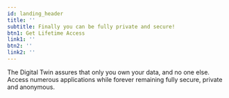 ```yaml
---
id: landing_header
title: ''
subtitle: Finally you can be fully private and secure!
btn1: Get Lifetime Access
link1: '' 
btn2: ''
link2: ''
---
```

The Digital Twin assures that only you own your data, and no one else. Access numerous applications while forever remaining fully secure, private and anonymous.